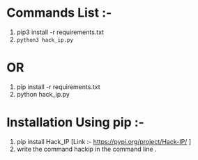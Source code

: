 # Commands List :-

1. pip3 install -r requirements.txt
2. ```python3 hack_ip.py```

# OR

1. pip install -r requirements.txt
2. python hack_ip.py

# Installation Using pip :-
1. pip install Hack_IP [Link :- https://pypi.org/project/Hack-IP/ ]
2. write the command hackip in the command line . 
